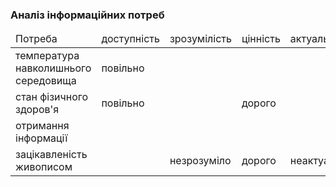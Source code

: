 ### Аналіз інформаційних потреб

<table>
<thead>
<tr>
<td>Потреба</td>
<td>доступність</td>
<td>зрозумілість</td>
<td>цінність</td>
<td>актуальність</td>
</tr>
</thead>
<tr>
<td>температура навколишнього середовища</td>
<td>повільно</td>
<td></td>
<td></td>
<td></td>
</tr>
<tr>
<td>стан фізичного здоров'я</td>
<td>повільно</td>
<td></td>
<td>дорого</td>
<td></td>
</tr>
<td>отримання інформації</td>
<td></td>
<td></td>
<td></td>
<td></td>
</tr>
<td>зацікавленість живописом</td>
<td></td>
<td>незрозуміло</td>
<td>дорого</td>
<td>неактуально</td>
</tr>

